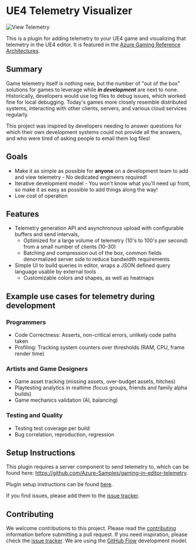 # UE4 Telemetry Visualizer
![View Telemetry](docs/images/points.png)

This is a plugin for adding telemetry to your UE4 game and visualizing that telemetry in the UE4 editor. It is featured in the [Azure Gaming Reference Architectures](https://docs.microsoft.com/en-us/gaming/azure/reference-architectures/analytics-in-editor-debugging).  

## Summary
Game telemetry itself is nothing new, but the number of "out of the box" solutions for games to leverage while ___in development___ are next to none.  Historically, developers would use log files to debug issues, which worked fine for local debugging. Today's games more closely resemble distributed systems, interacting with other clients, servers, and various cloud services regularly.

This project was inspired by developers needing to answer questions for which their own development systems could not provide all the answers, and who were tired of asking people to email them log files!

## Goals
* Make it as simple as possible for __anyone__ on a development team to add and view telemetry - No dedicated engineers required!
* Iterative development model - You won't know what you'll need up front, so make it as easy as possible to add things along the way!
* Low cost of operation

## Features
* Telemetry generation API and asynchronous upload with configurable buffers and send intervals,
  * Optimized for a large volume of telemetry (10's to 100's per second) from a small number of clients (10-30)
  * Batching and compression out of the box, common fields denormalized server side to reduce bandwidth requirements
* Simple UI to build queries in editor, wraps a JSON defined query language usable by external tools
  * Customizable colors and shapes, as well as heatmaps

## Example use cases for telemetry during development
### Programmers
* Code Correctness: Asserts, non-critical errors, unlikely code paths taken
* Profiling: Tracking system counters over thresholds (RAM, CPU, frame render time)

### Artists and Game Designers
* Game asset tracking (missing assets, over-budget assets, hitches)
* Playtesting analytics in realtime (focus groups, friends and family alpha builds)
* Game mechanics validation (AI, balancing) 

### Testing and Quality
* Testing test coverage per build
* Bug correlation, reproduction, regression


## Setup Instructions
This plugin requires a server component to send telemetry to, which can be found here: https://github.com/Azure-Samples/gaming-in-editor-telemetry.

Plugin setup instructions can be found [here](docs/UE4_Instructions.md).

If you find issues, please add them to the [issue tracker](https://github.com/Microsoft/UE4TelemetryVisualizer/issues). 

## Contributing
We welcome contributions to this project.  Please read the [contributing](/CONTRIBUTING.md) information before submitting a pull request. If you need inspiration, please check the [issue tracker](https://github.com/Microsoft/UE4TelemetryVisualizer/issues). We are using the [GitHub Flow](https://guides.github.com/introduction/flow/) development model.
